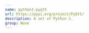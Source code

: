 ```yaml
---
name: python2-pyqt5
url: https://pypi.org/project/PyQt5/
description: A set of Python 2.
group: None
---
```

